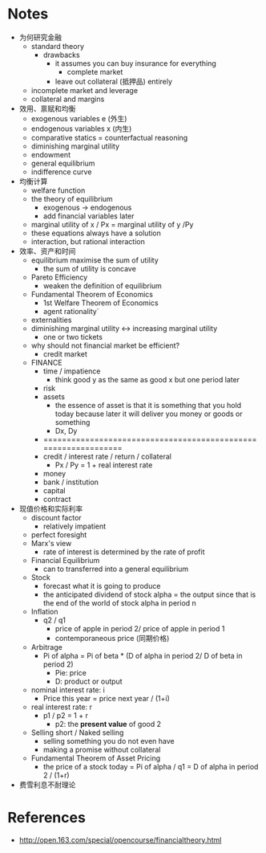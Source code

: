 # Notes

 - 为何研究金融 
    - standard theory
        - drawbacks
            - it assumes you can buy insurance for everything
                - complete market
            - leave out collateral (抵押品) entirely
    - incomplete market and leverage
    - collateral and margins
 - 效用、禀赋和均衡
    - exogenous variables e (外生)
    - endogenous variables x (内生)
    - comparative statics = counterfactual reasoning
    - diminishing marginal utility
    - endowment
    - general equilibrium
    - indifference curve
 - 均衡计算
    - welfare function
    - the theory of equilibrium
        - exogenous -> endogenous
        - add financial variables later
    - marginal utility of x / Px = marginal utility of y /Py
    - these equations always have a solution
    - interaction, but rational interaction
 - 效率、资产和时间
    - equilibrium maximise the sum of utility
        - the sum of utility is concave
    - Pareto Efficiency
        - weaken the definition of equilibrium
    - Fundamental Theorem of Economics
        - 1st Welfare Theorem of Economics
        - agent rationality`
    - externalities
    - diminishing marginal utility <-> increasing marginal utility
        - one or two tickets
    - why should not financial market be efficient?
        - credit market
    - FINANCE
        - time / impatience
            - think good y as the same as good x but one period later
        - risk
        - assets
            - the essence of asset is that it is something that you hold today because later it will deliver you money or goods or something
            - Dx, Dy
        - ===============================================================
        - credit / interest rate / return / collateral
            - Px / Py = 1 + real interest rate
        - money
        - bank / institution
        - capital
        - contract
 - 现值价格和实际利率
    - discount factor
        - relatively impatient
    - perfect foresight    
    - Marx's view
        - rate of interest is determined by the rate of profit
    - Financial Equilibrium
        - can to transferred into a general equilibrium
    - Stock 
        - forecast what it is going to produce
        - the anticipated dividend of stock alpha = the output since that is the end of the world of stock alpha in period n
    - Inflation
        - q2 / q1
            - price of apple in period 2/ price of apple in period 1
            - contemporaneous price (同期价格)
    - Arbitrage
        - Pi of alpha = Pi of beta * (D of alpha in period 2/ D of beta in period 2)
            - Pie: price
            - D: product or output
    - nominal interest rate: i
        - Price this year = price next year / (1+i)
    - real interest rate: r
        - p1 / p2 = 1 + r 
            - p2: the <b>present value</b> of good 2
    - Selling short / Naked selling
        - selling something you do not even have
        - making a promise without collateral
    - Fundamental Theorem of Asset Pricing
        - the price of a stock today = Pi of alpha / q1 = D of alpha in period 2 / (1+r)
 - 费雪利息不耐理论
 
 
 
 
 
 
 
 
# References 

 - http://open.163.com/special/opencourse/financialtheory.html